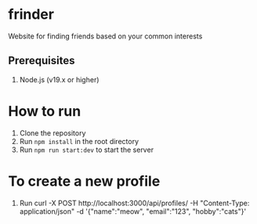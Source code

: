 # frinder
Website for finding friends based on your common interests

## Prerequisites
1. Node.js (v19.x or higher)

# How to run
1. Clone the repository
2. Run `npm install` in the root directory
3. Run `npm run start:dev` to start the server

# To create a new profile
1. Run  curl -X POST http://localhost:3000/api/profiles/ -H "Content-Type: application/json" -d '{"name":"meow", "email":"123", "hobby":"cats"}'

